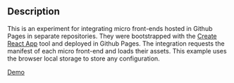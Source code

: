 ## Description

This is an experiment for integrating micro front-ends hosted in Github Pages in separate repositories. They were bootstrapped with the [Create React App](https://github.com/facebookincubator/create-react-app) tool and deployed in Github Pages. The integration requests the manifest of each micro front-end and loads their assets. This example uses the browser local storage to store any configuration.

[Demo](http://embengineering.com/micro-front-ends-web-tools)
